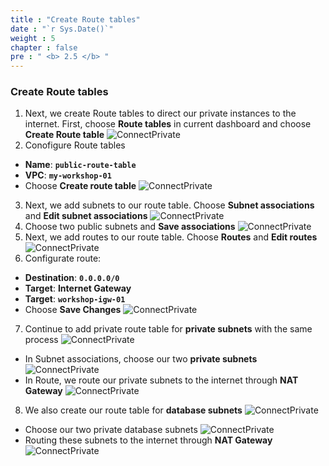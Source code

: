 ```yaml
---
title : "Create Route tables"
date : "`r Sys.Date()`"
weight : 5
chapter : false
pre : " <b> 2.5 </b> "
---
```


### Create Route tables
1. Next, we create Route tables to direct our private instances to the internet. First, choose **Route tables** in current dashboard and choose **Create Route table**
![ConnectPrivate](/images/2.Preparation/2.5-createroutetables/001-createroutetables.png)
2. Conofigure Route tables
 - **Name**: **`public-route-table`**
 - **VPC**: **`my-workshop-01`**
 - Choose **Create route table**
![ConnectPrivate](/images/2.Preparation/2.5-createroutetables/002-createroutetables.png)
3. Next, we add subnets to our route table. Choose **Subnet associations** and **Edit subnet associations**
![ConnectPrivate](/images/2.Preparation/2.5-createroutetables/003-createroutetables.png)
4. Choose two public subnets and **Save associations**
![ConnectPrivate](/images/2.Preparation/2.5-createroutetables/004-createroutetables.png)
5. Next, we add routes to our route table. Choose **Routes** and **Edit routes**
![ConnectPrivate](/images/2.Preparation/2.5-createroutetables/005-createroutetables.png)
6. Configurate route:
- **Destination**: **`0.0.0.0/0`** 
- **Target**: **Internet Gateway**
- **Target**: **`workshop-igw-01`**
- Choose **Save Changes**
![ConnectPrivate](/images/2.Preparation/2.5-createroutetables/006-createroutetables.png)
7. Continue to add private route table for **private subnets** with the same process
![ConnectPrivate](/images/2.Preparation/2.5-createroutetables/007-createroutetables.png)
 - In Subnet associations, choose our two **private subnets**
![ConnectPrivate](/images/2.Preparation/2.5-createroutetables/008-createroutetables.png)
 - In Route, we route our private subnets to the internet through **NAT Gateway**
![ConnectPrivate](/images/2.Preparation/2.5-createroutetables/009-createroutetables.png)
8. We also create our route table for **database subnets**
![ConnectPrivate](/images/2.Preparation/2.5-createroutetables/010-createroutetables.png)
 - Choose our two private database subnets
![ConnectPrivate](/images/2.Preparation/2.5-createroutetables/011-createroutetables.png)
 - Routing these subnets to the internet through **NAT Gateway**
![ConnectPrivate](/images/2.Preparation/2.5-createroutetables/012-createroutetables.png)



  